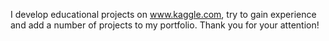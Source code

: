 I develop educational projects on www.kaggle.com, try to gain experience and add a number of projects to my portfolio.
Thank you for your attention!
